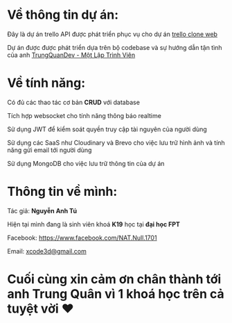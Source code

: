 # Về thông tin dự án:

Đây là dự án trello API được phát triển phục vụ cho dự án [trello clone web](https://github.com/xcb3d/trello-clone-web)

Dự án được được phát triển dựa trên bộ codebase và sự hướng dẫn tận tình của anh [TrungQuanDev - Một Lập Trình Viên](https://www.youtube.com/@trungquandev)

# Về tính năng:

Có đủ các thao tác cơ bản **CRUD** với database

Tích hợp websocket cho tính năng thông báo realtime

Sử dụng JWT để kiểm soát quyền truy cập tài nguyên của người dùng

Sử dụng các SaaS như Cloudinary và Brevo cho việc lưu trữ hình ảnh và tính năng gửi email tới người dùng

Sử dụng MongoDB cho việc lưu trữ thông tin của dự án

# Thông tin về mình:

Tác giả: **Nguyễn Anh Tú**

Hiện tại mình đang là sinh viên khoá **K19** học tại **đại học FPT**

Facebook: https://www.facebook.com/NAT.Null.1701

Email: xcode3d@gmail.com

# Cuối cùng xin cảm ơn chân thành tới anh Trung Quân vì 1 khoá học trên cả tuyệt vời ♥️
